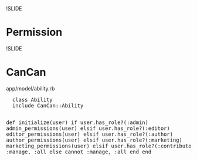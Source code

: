!SLIDE

# Permission

!SLIDE

# CanCan

<span class="filename"> app/model/ability.rb </span>
<div class="small">
  <pre class="sh_ruby">
  class Ability
  include CanCan::Ability

  def initialize(user)
    if user.has_role?(:admin)
      admin_permissions(user)
    elsif user.has_role?(:editor)
      editor_permissions(user)
    elsif user.has_role?(:author)
      author_permissions(user)
    elsif user.has_role?(:marketing)
      marketing_permissions(user)
    elsif user.has_role?(:contributor)
      cannot :manage, :all
    else
      cannot :manage, :all
    end
  end
</pre>
</div>